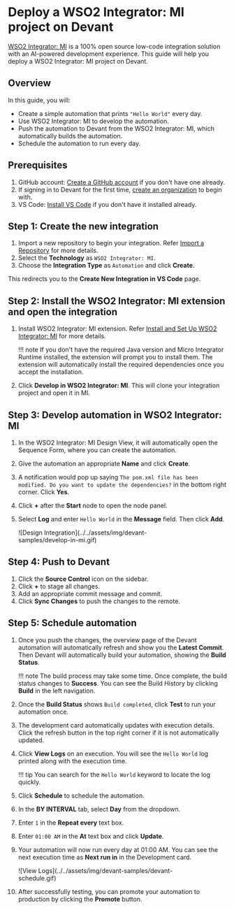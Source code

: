 # Deploy a WSO2 Integrator: MI project on Devant

[WSO2 Integrator: MI](https://wso2.com/integrator/mi/) is a 100% open source low-code integration solution with an AI-powered development experience. This guide will help you deploy a WSO2 Integrator: MI project on Devant.

## Overview

In this guide, you will:

- Create a simple automation that prints `"Hello World"` every day.
- Use WSO2 Integrator: MI to develop the automation.
- Push the automation to Devant from the WSO2 Integrator: MI, which automatically builds the automation.
- Schedule the automation to run every day.

## Prerequisites

1. GitHub account: [Create a GitHub account](https://github.com/signup) if you don't have one already.
2. If signing in to Devant for the first time, [create an organization](../references/create-an-organization.md) to begin with.
3. VS Code: [Install VS Code](https://code.visualstudio.com/download) if you don't have it installed already.

## Step 1: Create the new integration

1. Import a new repository to begin your integration. Refer [Import a Repository](../references/import-a-repository.md) for more details.
2. Select the **Technology** as `WSO2 Integrator: MI`.
3. Choose the **Integration Type** as `Automation` and click **Create**.

This redirects you to the **Create New Integration in VS Code** page. 

## Step 2: Install the WSO2 Integrator: MI extension and open the integration

1. Install WSO2 Integrator: MI extension. Refer [Install and Set Up WSO2 Integrator: MI](https://mi.docs.wso2.com/en/latest/develop/mi-for-vscode/install-wso2-mi-for-vscode/) for more details.

    !!! note
        If you don't have the required Java version and Micro Integrator Runtime installed, the extension will prompt you to install them. The extension will automatically install the required dependencies once you accept the installation.

2. Click **Develop in WSO2 Integrator: MI**. This will clone your integration project and open it in MI. 

## Step 3: Develop automation in WSO2 Integrator: MI

1. In the WSO2 Integrator: MI Design View, it will automatically open the Sequence Form, where you can create the automation.
2. Give the automation an appropriate **Name** and click **Create**.
3. A notification would pop up saying `The pom.xml file has been modified. Do you want to update the dependencies?` in the bottom right corner. Click **Yes**.
4. Click **+** after the **Start** node to open the node panel.
5. Select **Log** and enter `Hello World` in the **Message** field. Then click **Add**.

    <div style="width: 80%;">
    ![Design Integration](../../assets/img/devant-samples/develop-in-mi.gif)
    </div>

## Step 4: Push to Devant

1. Click the **Source Control** icon on the sidebar.
2. Click **+** to stage all changes.
3. Add an appropriate commit message and commit.
4. Click **Sync Changes** to push the changes to the remote.

## Step 5: Schedule automation

1. Once you push the changes, the overview page of the Devant automation will automatically refresh and show you the **Latest Commit**. Then Devant will automatically build your automation, showing the **Build Status**.

    !!! note
        The build process may take some time. Once complete, the build status changes to **Success**. You can see the Build History by clicking **Build** in the left navigation.

2. Once the **Build Status** shows `Build completed`, click **Test** to run your automation once.
3. The development card automatically updates with execution details. Click the refresh button in the top right corner if it is not automatically updated.
4. Click **View Logs** on an execution. You will see the `Hello World` log printed along with the execution time.

    !!! tip
        You can search for the `Hello World` keyword to locate the log quickly.

5. Click **Schedule** to schedule the automation.
6. In the **BY INTERVAL** tab, select **Day** from the dropdown.
7. Enter `1` in the **Repeat every** text box.
8. Enter `01:00 AM` in the **At** text box and click **Update**.
9. Your automation will now run every day at 01:00 AM. You can see the next execution time as **Next run in** in the Development card.

    <div style="width: 80%;">
    ![View Logs](../../assets/img/devant-samples/devant-schedule.gif)
    </div>

10. After successfully testing, you can promote your automation to production by clicking the **Promote** button.